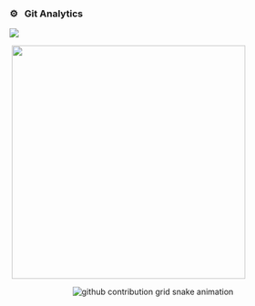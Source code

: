 

### ⚙️ &nbsp; Git Analytics
 
<p><img align="center" src="https://github-readme-stats.vercel.app/api?username=ivanolber&theme=dark&show_icons=true" /></p>
<p>&nbsp;<img align="center" src="https://github-readme-stats.vercel.app/api/top-langs/?username=ivanolber&theme=dark&layout=compact" width="410" /></p>

<div align="center">
    <picture align="center">
      <source media="(prefers-color-scheme: dark)" srcset="https://raw.githubusercontent.com/ivanolber/niefee/master/assets/github-contribution-grid-snake.svg">
      <source media="(prefers-color-scheme: light)" srcset="https://raw.githubusercontent.com/ivanolber/niefee/master/assets/github-contribution-grid-snake.svg">
      <img alt="github contribution grid snake animation" src="https://raw.githubusercontent.com/ivanolber/niefee/master/assets/github-contribution-grid-snake.svg">
    </picture>
</div>
